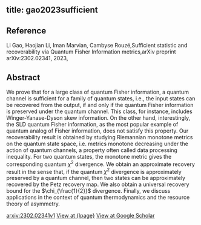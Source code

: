 title: gao2023sufficient
---


## Reference

Li Gao, Haojian Li, Iman Marvian, Cambyse Rouzé,Sufficient statistic and recoverability via Quantum Fisher Information metrics,arXiv preprint arXiv:2302.02341, 2023,

## Abstract 
  We prove that for a large class of quantum Fisher information, a quantum
channel is sufficient for a family of quantum states, i.e., the input states
can be recovered from the output, if and only if the quantum Fisher information
is preserved under the quantum channel. This class, for instance, includes
Winger-Yanase-Dyson skew information. On the other hand, interestingly, the SLD
quantum Fisher information, as the most popular example of quantum analog of
Fisher information, does not satisfy this property.
Our recoverability result is obtained by studying Riemannian monotone metrics
on the quantum state space, i.e. metrics monotone decreasing under the action
of quantum channels, a property often called data processing inequality. For
two quantum states, the monotone metric gives the corresponding quantum
$\chi^2$ divergence. We obtain an approximate recovery result in the sense
that, if the quantum $\chi^2$ divergence is approximately preserved by a
quantum channel, then two states can be approximately recovered by the Petz
recovery map. We also obtain a universal recovery bound for the
$\chi_{\frac{1}{2}}$ divergence.
Finally, we discuss applications in the context of quantum thermodynamics and
the resource theory of asymmetry.

    

[arxiv:2302.02341v1](https://arxiv.org/abs/2302.02341v1)
[View at {lpage}]({l})
[View at Google Scholar](https://scholar.google.com/scholar_lookup?arxiv_id=2302.02341)
